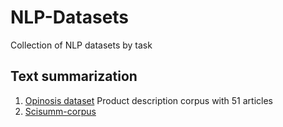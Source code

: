 # NLP-Datasets
Collection of NLP datasets by task

## Text summarization

1. [Opinosis dataset](https://github.com/kavgan/opinosis) Product description corpus with 51 articles
2. [Scisumm-corpus](https://github.com/WING-NUS/scisumm-corpus)
